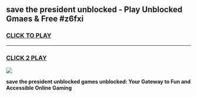
## save the president unblocked - Play Unblocked Gmaes & Free #z6fxi
<h3>
<a href="https://news.freeplayer.one?title=save_the_president_unblocked&ref=27F">CLICK TO PLAY</a></h3>
<hr>

<h3>
<a href="https://news.freeplayer.one?title=save_the_president_unblocked&ref=27F">CLICK 2 PLAY</a>
  
</h3>

<a href="https://news.freeplayer.one?title=save_the_president_unblocked&ref=27F/"><img src="https://clearcache.store/games.png"></a>


**save the president unblocked games unblocked: Your Gateway to Fun and Accessible Online Gaming**
